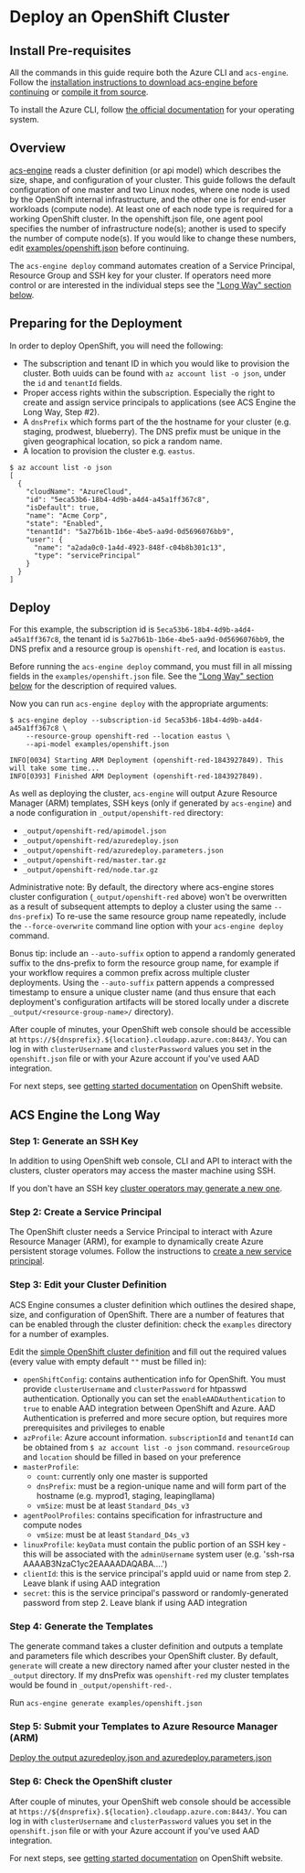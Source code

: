 # Deploy an OpenShift Cluster

## Install Pre-requisites

All the commands in this guide require both the Azure CLI and `acs-engine`. Follow the [installation instructions to download acs-engine before continuing](../acsengine.md#install-acs-engine) or [compile it from source](../acsengine.md#build-from-source).

To install the Azure CLI, follow [the official documentation](https://docs.microsoft.com/en-us/cli/azure/install-azure-cli) for your operating system.

## Overview

[acs-engine](https://github.com/Azure/acs-engine/blob/master/docs/acsengine.md) reads a cluster definition (or api model) which describes the size, shape, and configuration of your cluster. This guide follows the default configuration of one master and two Linux nodes, where one node is used by the OpenShift internal infrastructure, and the other one is for end-user workloads (compute node). At least one of each node type is required for a working OpenShift cluster. In the openshift.json file, one agent pool specifies the number of infrastructure node(s); another is used to specify the number of compute node(s). If you would like to change these numbers, edit [examples/openshift.json](/examples/openshift.json) before continuing.

The `acs-engine deploy` command automates creation of a Service Principal, Resource Group and SSH key for your cluster. If operators need more control or are interested in the individual steps see the ["Long Way" section below](#acs-engine-the-long-way).

## Preparing for the Deployment

In order to deploy OpenShift, you will need the following:

* The subscription and tenant ID in which you would like to provision the cluster. Both uuids can be found with `az account list -o json`, under the `id` and `tenantId` fields.
* Proper access rights within the subscription. Especially the right to create and assign service principals to applications (see ACS Engine the Long Way, Step #2).
* A `dnsPrefix` which forms part of the the hostname for your cluster (e.g. staging, prodwest, blueberry). The DNS prefix must be unique in the given geographical location, so pick a random name.
* A location to provision the cluster e.g. `eastus`.

```
$ az account list -o json
[
  {
    "cloudName": "AzureCloud",
    "id": "5eca53b6-18b4-4d9b-a4d4-a45a1ff367c8",
    "isDefault": true,
    "name": "Acme Corp",
    "state": "Enabled",
    "tenantId": "5a27b61b-1b6e-4be5-aa9d-0d5696076bb9",
    "user": {
      "name": "a2ada0c0-1a4d-4923-848f-c04b8b301c13",
      "type": "servicePrincipal"
    }
  }
]
```

## Deploy

For this example, the subscription id is `5eca53b6-18b4-4d9b-a4d4-a45a1ff367c8`, the tenant id is `5a27b61b-1b6e-4be5-aa9d-0d5696076bb9`, the DNS prefix and a resource group is `openshift-red`, and location is `eastus`.

Before running the `acs-engine deploy` command, you must fill in all missing fields in the `examples/openshift.json` file. See the ["Long Way" section below](#acs-engine-the-long-way) for the description of required values.

Now you can run `acs-engine deploy` with the appropriate arguments:

```
$ acs-engine deploy --subscription-id 5eca53b6-18b4-4d9b-a4d4-a45a1ff367c8 \
    --resource-group openshift-red --location eastus \
    --api-model examples/openshift.json

INFO[0034] Starting ARM Deployment (openshift-red-1843927849). This will take some time...
INFO[0393] Finished ARM Deployment (openshift-red-1843927849).
```

As well as deploying the cluster, `acs-engine` will output Azure Resource Manager (ARM) templates, SSH keys (only if generated by `acs-engine`) and a node configuration in `_output/openshift-red` directory:

   * `_output/openshift-red/apimodel.json`
   * `_output/openshift-red/azuredeploy.json`
   * `_output/openshift-red/azuredeploy.parameters.json`
   * `_output/openshift-red/master.tar.gz`
   * `_output/openshift-red/node.tar.gz`

Administrative note: By default, the directory where acs-engine stores cluster configuration (`_output/openshift-red` above) won't be overwritten as a result of subsequent attempts to deploy a cluster using the same `--dns-prefix`) To re-use the same resource group name repeatedly, include the `--force-overwrite` command line option with your `acs-engine deploy` command.

Bonus tip: include an `--auto-suffix` option to append a randomly generated suffix to the dns-prefix to form the resource group name, for example if your workflow requires a common prefix across multiple cluster deployments. Using the `--auto-suffix` pattern appends a compressed timestamp to ensure a unique cluster name (and thus ensure that each deployment's configuration artifacts will be stored locally under a discrete `_output/<resource-group-name>/` directory).

After couple of minutes, your OpenShift web console should be accessible at `https://${dnsprefix}.${location}.cloudapp.azure.com:8443/`. You can log in with `clusterUsername` and `clusterPassword` values you set in the `openshift.json` file or with your Azure account if you've used AAD integration.

For next steps, see [getting started documentation](https://docs.openshift.org/latest/getting_started/index.html) on OpenShift website.

## ACS Engine the Long Way

### Step 1: Generate an SSH Key

In addition to using OpenShift web console, CLI and API to interact with the clusters, cluster operators may access the master machine using SSH.

If you don't have an SSH key [cluster operators may generate a new one](../ssh.md#ssh-key-generation).

### Step 2: Create a Service Principal

The OpenShift cluster needs a Service Principal to interact with Azure Resource Manager (ARM), for example to dynamically create Azure persistent storage volumes. Follow the instructions to [create a new service principal](../serviceprincipal.md).

### Step 3: Edit your Cluster Definition

ACS Engine consumes a cluster definition which outlines the desired shape, size, and configuration of OpenShift. There are a number of features that can be enabled through the cluster definition: check the `examples` directory for a number of examples.

Edit the [simple OpenShift cluster definition](/examples/openshift.json) and fill out the required values (every value with empty default `""` must be filled in):

* `openShiftConfig`: contains authentication info for OpenShift. You must provide `clusterUsername` and `clusterPassword` for htpasswd authentication. Optionally you can set the `enableAADAuthentication` to `true` to enable AAD integration between OpenShift and Azure. AAD Authentication is preferred and more secure option, but requires more prerequisites and privileges to enable
* `azProfile`: Azure account information. `subscriptionId` and `tenantId` can be obtained from `$ az account list -o json` command. `resourceGroup` and `location` should be filled in based on your preference
* `masterProfile`:
  * `count`: currently only one master is supported
  * `dnsPrefix`: must be a region-unique name and will form part of the hostname (e.g. myprod1, staging, leapingllama)
  * `vmSize`: must be at least `Standard_D4s_v3`
* `agentPoolProfiles`: contains specification for infrastructure and compute nodes
  * `vmSize`: must be at least `Standard_D4s_v3`
* `linuxProfile`: `keyData` must contain the public portion of an SSH key - this will be associated with the `adminUsername` system user (e.g. 'ssh-rsa AAAAB3NzaC1yc2EAAAADAQABA....')
* `clientId`: this is the service principal's appId uuid or name from step 2. Leave blank if using AAD integration
* `secret`: this is the service principal's password or randomly-generated password from step 2. Leave blank if using AAD integration

### Step 4: Generate the Templates

The generate command takes a cluster definition and outputs a template and parameters file which describes your OpenShift cluster. By default, `generate` will create a new directory named after your cluster nested in the `_output` directory. If my dnsPrefix was `openshift-red` my cluster templates would be found in `_output/openshift-red-`.

Run `acs-engine generate examples/openshift.json`

### Step 5: Submit your Templates to Azure Resource Manager (ARM)

[Deploy the output azuredeploy.json and azuredeploy.parameters.json](../acsengine.md#deployment-usage)

### Step 6: Check the OpenShift cluster

After couple of minutes, your OpenShift web console should be accessible at `https://${dnsprefix}.${location}.cloudapp.azure.com:8443/`. You can log in with `clusterUsername` and `clusterPassword` values you set in the `openshift.json` file or with your Azure account if you've used AAD integration.

For next steps, see [getting started documentation](https://docs.openshift.org/latest/getting_started/index.html) on OpenShift website.
